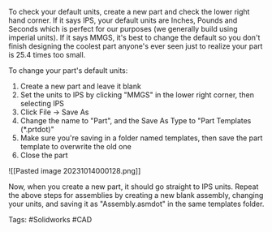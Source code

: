 To check your default units, create a new part and check the lower right hand corner. If it says IPS, your default units are Inches, Pounds and Seconds which is perfect for our purposes (we generally build using imperial units). If it says MMGS, it's best to change the default so you don't finish designing the coolest part anyone's ever seen just to realize your part is 25.4 times too small. 

To change your part's default units:
1. Create a new part and leave it blank
2. Set the units to IPS by clicking "MMGS" in the lower right corner, then selecting IPS
3. Click File -> Save As
4. Change the name to "Part", and the Save As Type to "Part Templates (\*.prtdot)"
6. Make sure you're saving in a folder named templates, then save the part template to overwrite the old one
7. Close the part

![[Pasted image 20231014000128.png]]

Now, when you create a new part, it should go straight to IPS units. Repeat the above steps for assemblies by creating a new blank assembly, changing your units, and saving it as "Assembly.asmdot" in the same templates folder.

Tags: #Solidworks #CAD 